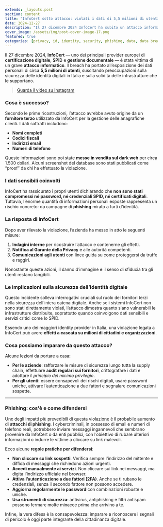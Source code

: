 ```yaml
---
extends: _layouts.post
section: content
title: "InfoCert sotto attacco: violati i dati di 5,5 milioni di utenti"
date: 2024-12-27
description: "Il 27 dicembre 2024 InfoCert ha subito un attacco informatico: esposti i dati personali di 5,5 milioni di utenti, tra cui email e codici fiscali."
cover_image: /assets/img/post-cover-image-17.png
featured: true
categories: [privacy, id, identity, security, phishing, data, data breach, security breach, Cybersecurity, Digital identity, SPID, Data theft]
---
```


<p>Il 27 dicembre 2024, <strong>InfoCert</strong> — uno dei principali provider europei di <strong>certificazione digitale</strong>, <strong>SPID</strong> e <strong>gestione documentale</strong> — è stata vittima di un grave <strong>attacco informatico</strong>. Il breach ha portato all’esposizione dei dati personali di circa <strong>5,5 milioni di utenti</strong>, suscitando preoccupazioni sulla sicurezza delle identità digitali in Italia e sulla solidità delle infrastrutture che le supportano.</p>

<blockquote><p><a href="https://www.instagram.com/reel/DEqGqmZsx1R/" target="_blank" rel="noopener">Guarda il video su Instagram</a></p></blockquote>

### Cosa è successo?

<p>Secondo le prime ricostruzioni, l’attacco avrebbe avuto origine da un <strong>fornitore terzo</strong> utilizzato da InfoCert per la gestione delle anagrafiche clienti. I dati sottratti includono:</p>

<ul>
  <li><strong>Nomi completi</strong></li>
  <li><strong>Codici fiscali</strong></li>
  <li><strong>Indirizzi email</strong></li>
  <li><strong>Numeri di telefono</strong></li>
</ul>

<p>Queste informazioni sono poi state <strong>messe in vendita sul dark web</strong> per circa 1.500 dollari. Alcuni screenshot del database sono stati pubblicati come “proof” da chi ha effettuato la violazione.</p>

### I dati sensibili coinvolti

<p>InfoCert ha rassicurato i propri utenti dichiarando che <strong>non sono stati compromessi né password, né credenziali SPID, né certificati digitali</strong>. Tuttavia, l’enorme quantità di informazioni personali esposte rappresenta un rischio concreto: da campagne di <strong>phishing</strong> mirato a furti d’identità.</p>

### La risposta di InfoCert

<p>Dopo aver rilevato la violazione, l’azienda ha messo in atto le seguenti misure:</p>

<ol>
  <li><strong>Indagini interne</strong> per ricostruire l’attacco e contenerne gli effetti.</li>
  <li><strong>Notifica al Garante della Privacy</strong> e alle autorità competenti.</li>
  <li><strong>Comunicazioni agli utenti</strong> con linee guida su come proteggersi da truffe e raggiri.</li>
</ol>

<p>Nonostante queste azioni, il danno d’immagine e il senso di sfiducia tra gli utenti restano tangibili.</p>

### Le implicazioni sulla sicurezza dell’identità digitale

<p>Questo incidente solleva interrogativi cruciali sul ruolo dei fornitori terzi nella sicurezza dell’intera catena digitale. Anche se i sistemi InfoCert non sono stati direttamente violati, l’attacco dimostra quanto siano vulnerabili le infrastrutture distribuite, soprattutto quando coinvolgono dati sensibili e servizi critici come lo SPID.</p>

<p>Essendo uno dei maggiori identity provider in Italia, una violazione legata a InfoCert può avere <strong>effetti a cascata su milioni di cittadini e organizzazioni</strong>.</p>

### Cosa possiamo imparare da questo attacco?

<p>Alcune lezioni da portare a casa:</p>

<ul>
  <li><strong>Per le aziende</strong>: rafforzare le misure di sicurezza lungo tutta la supply chain, effettuare <strong>audit regolari sui fornitori</strong>, crittografare i dati e adottare il <em>principio del minimo privilegio</em>.</li>
  <li><strong>Per gli utenti</strong>: essere consapevoli dei rischi digitali, usare password uniche, attivare l’autenticazione a due fattori e segnalare comunicazioni sospette.</li>
</ul>

<hr>

### Phishing: cos'è e come difendersi

<p>Uno degli impatti più prevedibili di questa violazione è il probabile aumento di <strong>attacchi di phishing</strong>. I cybercriminali, in possesso di email e numeri di telefono reali, potrebbero inviare messaggi ingannevoli che sembrano provenire da InfoCert o da enti pubblici, con l’obiettivo di rubare ulteriori informazioni o indurre le vittime a cliccare su link malevoli.</p>

<p>Ecco alcune <strong>regole pratiche per difendersi</strong>:</p>

<ul>
  <li><strong>Non cliccare su link sospetti</strong>. Verifica sempre l'indirizzo del mittente e diffida di messaggi che richiedono azioni urgenti.</li>
  <li><strong>Accedi manualmente ai servizi</strong>. Non cliccare sui link nei messaggi, ma digita l’indirizzo ufficiale nel browser.</li>
  <li><strong>Attiva l’autenticazione a due fattori (2FA)</strong>. Anche se ti rubano le credenziali, senza il secondo fattore non possono accedere.</li>
  <li><strong>Aggiorna regolarmente le password</strong> con combinazioni robuste e uniche.</li>
  <li><strong>Usa strumenti di sicurezza</strong>: antivirus, antiphishing e filtri antispam possono fermare molte minacce prima che arrivino a te.</li>
</ul>

<p>Infine, la vera difesa è la consapevolezza: imparare a riconoscere i segnali di pericolo è oggi parte integrante della cittadinanza digitale.</p>